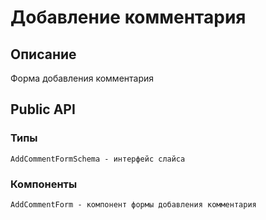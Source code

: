 # Добавление комментария

## Описание
Форма добавления комментария
## Public API
### Типы
    AddCommentFormSchema - интерфейс слайса
### Компоненты
    AddCommentForm - компонент формы добавления комментария